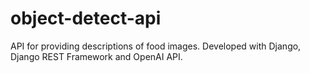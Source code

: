 # object-detect-api

API for providing descriptions of food images. Developed with Django, Django REST Framework and OpenAI API.
